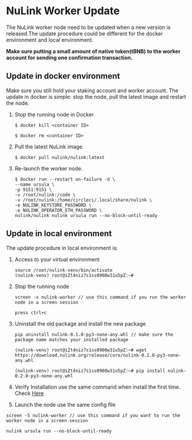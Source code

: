 # NuLink Worker Update

The NuLink worker node need to be updated when a new version is released.The update procedure could be different for the docker environment and local environment.

**Make sure putting a small amount of native token(tBNB) to the worker account for sending one confirmation transaction.**




## Update in docker environment

Make sure you still hold your staking account and worker account. The update in docker is simple: stop the node, pull the latest image and restart the node.

1. Stop the running node in Docker  
    ```shell
    $ docker kill <container ID>
    
    $ docker rm <container ID>
    ```

2. Pull the latest NuLink image.  
    ```shell
    $ docker pull nulink/nulink:latest
    ```

3.  Re-launch the worker node.  
    ```shell
    $ docker run --restart on-failure -d \
    --name ursula \
    -p 9151:9151 \
    -v /root/nulink:/code \
    -v /root/nulink:/home/circleci/.local/share/nulink \
    -e NULINK_KEYSTORE_PASSWORD \
    -e NULINK_OPERATOR_ETH_PASSWORD \
    nulink/nulink nulink ursula run --no-block-until-ready
    ```

## Update in local environment
The update procedure in local environment is: 

1. Access to your virtual environment  
   ```shell
   source /root/nulink-venv/bin/activate
   (nulink-venv) root@iZt4niz7s1ss0908w31u5pZ:~#    
   ```

2. Stop the running node   
   ```shell
   screen -x nulink-worker // use this command if you run the worker node in a screen session

   press ctrl+c
   ```

3. Uninstall the old package and install the new package   
   ```shell
   pip uninstall nulink-0.1.0-py3-none-any.whl // make sure the package name matches your installed package
      
   (nulink-venv) root@iZt4niz7s1ss0908w31u5pZ:~# wget https://download.nulink.org/release/core/nulink-0.2.0-py3-none-any.whl
      
   (nulink-venv) root@iZt4niz7s1ss0908w31u5pZ:~# pip install nulink-0.2.0-py3-none-any.whl
   ```

4.   Verify Installation use the same command when install the first time.  Check [Here](https://docs.nulink.org/products/nulink_worker/worker_install#local-install) 

5.  Launch the node use the same config file   
   ```shell
   screen -S nulink-worker // use this command if you want to run the worker node in a screen session
      
   nulink ursula run --no-block-until-ready
   ```

